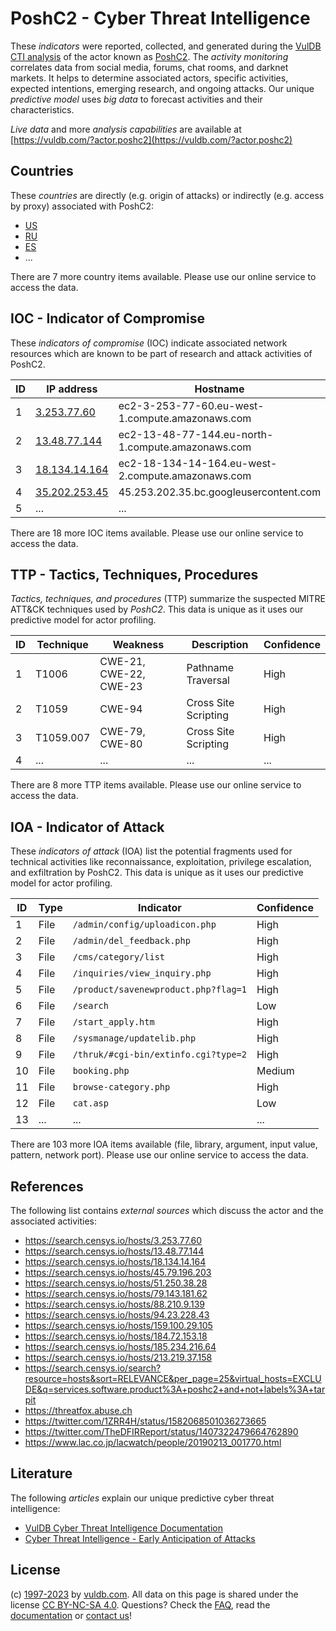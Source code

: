 # PoshC2 - Cyber Threat Intelligence

These _indicators_ were reported, collected, and generated during the [VulDB CTI analysis](https://vuldb.com/?kb.cti) of the actor known as [PoshC2](https://vuldb.com/?actor.poshc2). The _activity monitoring_ correlates data from social media, forums, chat rooms, and darknet markets. It helps to determine associated actors, specific activities, expected intentions, emerging research, and ongoing attacks. Our unique _predictive model_ uses _big data_ to forecast activities and their characteristics.

_Live data_ and more _analysis capabilities_ are available at [https://vuldb.com/?actor.poshc2](https://vuldb.com/?actor.poshc2)

## Countries

These _countries_ are directly (e.g. origin of attacks) or indirectly (e.g. access by proxy) associated with PoshC2:

* [US](https://vuldb.com/?country.us)
* [RU](https://vuldb.com/?country.ru)
* [ES](https://vuldb.com/?country.es)
* ...

There are 7 more country items available. Please use our online service to access the data.

## IOC - Indicator of Compromise

These _indicators of compromise_ (IOC) indicate associated network resources which are known to be part of research and attack activities of PoshC2.

ID | IP address | Hostname | Campaign | Confidence
-- | ---------- | -------- | -------- | ----------
1 | [3.253.77.60](https://vuldb.com/?ip.3.253.77.60) | ec2-3-253-77-60.eu-west-1.compute.amazonaws.com | - | Medium
2 | [13.48.77.144](https://vuldb.com/?ip.13.48.77.144) | ec2-13-48-77-144.eu-north-1.compute.amazonaws.com | - | Medium
3 | [18.134.14.164](https://vuldb.com/?ip.18.134.14.164) | ec2-18-134-14-164.eu-west-2.compute.amazonaws.com | - | Medium
4 | [35.202.253.45](https://vuldb.com/?ip.35.202.253.45) | 45.253.202.35.bc.googleusercontent.com | - | Medium
5 | ... | ... | ... | ...

There are 18 more IOC items available. Please use our online service to access the data.

## TTP - Tactics, Techniques, Procedures

_Tactics, techniques, and procedures_ (TTP) summarize the suspected MITRE ATT&CK techniques used by _PoshC2_. This data is unique as it uses our predictive model for actor profiling.

ID | Technique | Weakness | Description | Confidence
-- | --------- | -------- | ----------- | ----------
1 | T1006 | CWE-21, CWE-22, CWE-23 | Pathname Traversal | High
2 | T1059 | CWE-94 | Cross Site Scripting | High
3 | T1059.007 | CWE-79, CWE-80 | Cross Site Scripting | High
4 | ... | ... | ... | ...

There are 8 more TTP items available. Please use our online service to access the data.

## IOA - Indicator of Attack

These _indicators of attack_ (IOA) list the potential fragments used for technical activities like reconnaissance, exploitation, privilege escalation, and exfiltration by PoshC2. This data is unique as it uses our predictive model for actor profiling.

ID | Type | Indicator | Confidence
-- | ---- | --------- | ----------
1 | File | `/admin/config/uploadicon.php` | High
2 | File | `/admin/del_feedback.php` | High
3 | File | `/cms/category/list` | High
4 | File | `/inquiries/view_inquiry.php` | High
5 | File | `/product/savenewproduct.php?flag=1` | High
6 | File | `/search` | Low
7 | File | `/start_apply.htm` | High
8 | File | `/sysmanage/updatelib.php` | High
9 | File | `/thruk/#cgi-bin/extinfo.cgi?type=2` | High
10 | File | `booking.php` | Medium
11 | File | `browse-category.php` | High
12 | File | `cat.asp` | Low
13 | ... | ... | ...

There are 103 more IOA items available (file, library, argument, input value, pattern, network port). Please use our online service to access the data.

## References

The following list contains _external sources_ which discuss the actor and the associated activities:

* https://search.censys.io/hosts/3.253.77.60
* https://search.censys.io/hosts/13.48.77.144
* https://search.censys.io/hosts/18.134.14.164
* https://search.censys.io/hosts/45.79.196.203
* https://search.censys.io/hosts/51.250.38.28
* https://search.censys.io/hosts/79.143.181.62
* https://search.censys.io/hosts/88.210.9.139
* https://search.censys.io/hosts/94.23.228.43
* https://search.censys.io/hosts/159.100.29.105
* https://search.censys.io/hosts/184.72.153.18
* https://search.censys.io/hosts/185.234.216.64
* https://search.censys.io/hosts/213.219.37.158
* https://search.censys.io/search?resource=hosts&sort=RELEVANCE&per_page=25&virtual_hosts=EXCLUDE&q=services.software.product%3A+poshc2+and+not+labels%3A+tarpit
* https://threatfox.abuse.ch
* https://twitter.com/1ZRR4H/status/1582068501036273665
* https://twitter.com/TheDFIRReport/status/1407322479664762890
* https://www.lac.co.jp/lacwatch/people/20190213_001770.html

## Literature

The following _articles_ explain our unique predictive cyber threat intelligence:

* [VulDB Cyber Threat Intelligence Documentation](https://vuldb.com/?kb.cti)
* [Cyber Threat Intelligence - Early Anticipation of Attacks](https://www.scip.ch/en/?labs.20201022)

## License

(c) [1997-2023](https://vuldb.com/?kb.changelog) by [vuldb.com](https://vuldb.com/?kb.about). All data on this page is shared under the license [CC BY-NC-SA 4.0](https://creativecommons.org/licenses/by-nc-sa/4.0/). Questions? Check the [FAQ](https://vuldb.com/?kb.faq), read the [documentation](https://vuldb.com/?kb) or [contact us](https://vuldb.com/?contact)!
